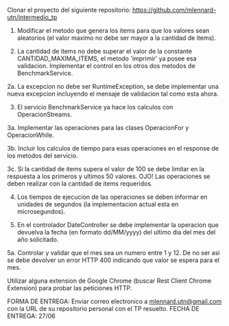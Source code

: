 Clonar el proyecto del siguiente repositorio: https://github.com/mlennard-utn/intermedio_tp

1. Modificar el metodo que genera los items para que los valores sean aleatorios (el valor maximo no debe ser mayor a la cantidad de items).

2. La cantidad de items no debe superar el valor de la constante CANTIDAD_MAXIMA_ITEMS, el metodo 'imprimir' ya posee esa validacion. Implementar el control en los otros dos metodos de BenchmarkService.

2a. La excepcion no debe ser RuntimeException, se debe implementar una nueva excepcion incluyendo el mensaje de validacion tal como esta ahora.

3. El servicio BenchmarkService ya hace los calculos con OperacionStreams.

3a. Implementar las operaciones para las clases OperacionFor y OperacionWhile.

3b. Incluir los calculos de tiempo para esas operaciones en el response de los metodos del servicio.

3c. Si la cantidad de items supera el valor de 100 se debe limitar en la respuesta a los primeros y ultimos 50 valores. 
	OJO! Las operaciones se deben realizar con la cantidad de items requeridos.

4. Los tiempos de ejecucion de las operaciones se deben informar en unidades de segundos (la implementacion actual esta en microsegundos).

5. En el controlador DateController se debe implementar la operacion que devuelva la fecha (en formato dd/MM/yyyy) del ultimo dia del mes del año solicitado.

5a. Controlar y validar que el mes sea un numero entre 1 y 12. De no ser asi se debe devolver un error HTTP 400 indicando que valor se espera para el mes.

Utilizar alguna extension de Google Chrome (buscar Rest Client Chrome Extension) para probar las peticiones HTTP.

FORMA DE ENTREGA: Enviar correo electronico a mlennard.utn@gmail.com con la URL de su repositorio personal con el TP resuelto.
FECHA DE ENTREGA: 27/06

